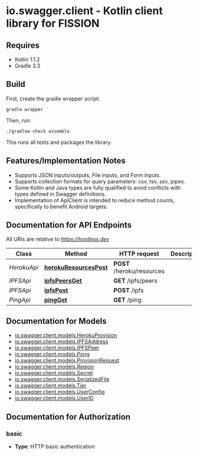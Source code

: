# io.swagger.client - Kotlin client library for FISSION

## Requires

* Kotlin 1.1.2
* Gradle 3.3

## Build

First, create the gradle wrapper script:

```
gradle wrapper
```

Then, run:

```
./gradlew check assemble
```

This runs all tests and packages the library.

## Features/Implementation Notes

* Supports JSON inputs/outputs, File inputs, and Form inputs.
* Supports collection formats for query parameters: csv, tsv, ssv, pipes.
* Some Kotlin and Java types are fully qualified to avoid conflicts with types defined in Swagger definitions.
* Implementation of ApiClient is intended to reduce method counts, specifically to benefit Android targets.

<a name="documentation-for-api-endpoints"></a>
## Documentation for API Endpoints

All URIs are relative to *https://hostless.dev*

Class | Method | HTTP request | Description
------------ | ------------- | ------------- | -------------
*HerokuApi* | [**herokuResourcesPost**](docs/HerokuApi.md#herokuresourcespost) | **POST** /heroku/resources | 
*IPFSApi* | [**ipfsPeersGet**](docs/IPFSApi.md#ipfspeersget) | **GET** /ipfs/peers | 
*IPFSApi* | [**ipfsPost**](docs/IPFSApi.md#ipfspost) | **POST** /ipfs | 
*PingApi* | [**pingGet**](docs/PingApi.md#pingget) | **GET** /ping | 


<a name="documentation-for-models"></a>
## Documentation for Models

 - [io.swagger.client.models.HerokuProvision](docs/HerokuProvision.md)
 - [io.swagger.client.models.IPFSAddress](docs/IPFSAddress.md)
 - [io.swagger.client.models.IPFSPeer](docs/IPFSPeer.md)
 - [io.swagger.client.models.Pong](docs/Pong.md)
 - [io.swagger.client.models.ProvisionRequest](docs/ProvisionRequest.md)
 - [io.swagger.client.models.Region](docs/Region.md)
 - [io.swagger.client.models.Secret](docs/Secret.md)
 - [io.swagger.client.models.SerializedFile](docs/SerializedFile.md)
 - [io.swagger.client.models.Tier](docs/Tier.md)
 - [io.swagger.client.models.UserConfig](docs/UserConfig.md)
 - [io.swagger.client.models.UserID](docs/UserID.md)


<a name="documentation-for-authorization"></a>
## Documentation for Authorization

<a name="basic"></a>
### basic

- **Type**: HTTP basic authentication

